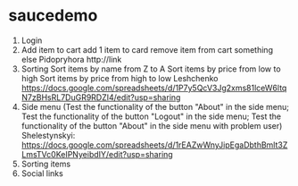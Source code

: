 # saucedemo
1. Login
2. Add item to cart
add 1 item to card
remove item from cart
something else
Pidopryhora http://link
3. Sorting
  Sort items by name from Z to A
  Sort items by price from low to high
  Sort items by price from high to low
  Leshchenko https://docs.google.com/spreadsheets/d/1P7y5QcV3Jg2xms81lceW6ltqN7zBHsRL7DuGR9RDZI4/edit?usp=sharing
5. Side menu
    (Test the functionality of the button "About" in the side menu;
    Test the functionality of the button "Logout" in the side menu;
    Test the functionality of the button "About" in the side menu with problem user)
    Shelestynskyi: https://docs.google.com/spreadsheets/d/1rEAZwWnyJipEgaDbthBmlt3ZLmsTVc0KeIPNyeibdIY/edit?usp=sharing 
6. Sorting items
7. Social links
